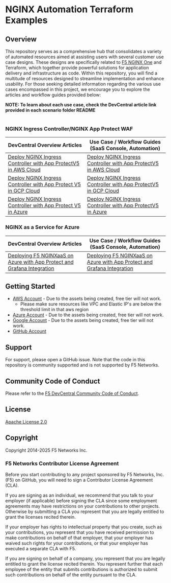 # NGINX Automation Terraform Examples

## Overview

This repository serves as a comprehensive hub that consolidates a variety of automated resources aimed at assisting users with several customer use case designs. These designs are specifically related to [F5 NGINX One](https://www.f5.com/products/nginx/one) and Terraform, which together provide powerful solutions for application delivery and infrastructure as code. Within this repository, you will find a multitude of resources designed to streamline implementation and enhance usability. For those seeking detailed information regarding the various use cases encompassed in this project, we encourage you to explore the articles and workflow guides provided below:

**NOTE: To learn about each use case, check the DevCentral article link provided in each scenario folder README** </br>
</br>


### **NGINX Ingress Controller/NGINX App Protect WAF**

  | **DevCentral Overview Articles**                                                                                                                          | **Use Case / Workflow Guides (SaaS Console, Automation)**                                                                                                                                                |
  | --------------------------------------------------------------------------------------------------------------------------------------------------------- | -------------------------------------------------------------------------------------------------------------------------------------------------------------------------------------------------------- |
  |[Deploy NGINX Ingress Controller with App ProtectV5 in AWS Cloud](https://community.f5.com/kb/technicalarticles/f5-nginx-automation-examples-part-1-deploy-f5-nginx-ingress-controller-with-app-/340500) | [Deploy NGINX Ingress Controller with App ProtectV5 in AWS Cloud](https://github.com/f5devcentral/nginx_automation_examples/blob/main/workflow%20guides/nginx-nic-napv5/Readme.md)   
   [Deploy NGINX Ingress Controller with App Protect V5 in GCP Cloud](https://community.f5.com/kb/technicalarticles/f5-nginx-automation-examples-part-1-deploy-f5-nginx-ingress-controller-with-app-/340500)                                                                                                                                          | [Deploy NGINX Ingress Controller with App ProtectV5 in GCP Cloud](https://github.com/f5devcentral/nginx_automation_examples/tree/main/workflow%20guides/gcp-nginx-nic-napv5)
   [Deploy NGINX Ingress Controller with App Protect V5 in Azure ](https://community.f5.com/kb/technicalarticles/f5-nginx-automation-examples-part-1-deploy-f5-nginx-ingress-controller-with-app-/340500)                                                                                                                                             | [Deploy NGINX Ingress Controller with App ProtectV5 in Azure](https://github.com/f5devcentral/nginx_automation_examples/tree/main/workflow%20guides/azure-nginx-nic-napv5)



### **NGINX as a Service for Azure**

  | **DevCentral Overview Articles**                                                                                                                          | **Use Case / Workflow Guides (SaaS Console, Automation)**                                                                                                                                                |
  | --------------------------------------------------------------------------------------------------------------------------------------------------------- | -------------------------------------------------------------------------------------------------------------------------------------------------------------------------------------------------------- |
  |[Deploying F5 NGINXaaS on Azure with App Protect and Grafana Integration](https://community.f5.com/kb/technicalarticles/f5-nginx-automation-examples-part-2-deploying-nginxaas-with-app-protect-and-graf/342561) | [Deploying F5 NGINXaaS on Azure with App Protect and Grafana Integration](https://github.com/akananth/nginx_automation_examples/tree/main/workflow%20guides/nginxaas-nap)   


## Getting Started

* [AWS Account](https://aws.amazon.com) - Due to the assets being created, free tier will not work.
  * Please make sure resources like VPC and Elastic IP's are below the threshold limit in that aws region
* [Azure Account](https://azure.microsoft.com) - Due to the assets being created, free tier will not work.
* [Google Account](https://cloud.google.com/) - Due to the assets being created, free tier will not work.
* [GitHub Account](https://github.com)

## Support

For support, please open a GitHub issue.  Note that the code in this repository is community supported and is not supported by F5 Networks.  

## Community Code of Conduct

Please refer to the [F5 DevCentral Community Code of Conduct](code_of_conduct.md).

## License

[Apache License 2.0](LICENSE)

## Copyright

Copyright 2014-2025 F5 Networks Inc.

### F5 Networks Contributor License Agreement

Before you start contributing to any project sponsored by F5 Networks, Inc. (F5) on GitHub, you will need to sign a Contributor License Agreement (CLA).

If you are signing as an individual, we recommend that you talk to your employer (if applicable) before signing the CLA since some employment agreements may have restrictions on your contributions to other projects.
Otherwise by submitting a CLA you represent that you are legally entitled to grant the licenses recited therein.

If your employer has rights to intellectual property that you create, such as your contributions, you represent that you have received permission to make contributions on behalf of that employer, that your employer has waived such rights for your contributions, or that your employer has executed a separate CLA with F5.

If you are signing on behalf of a company, you represent that you are legally entitled to grant the license recited therein.
You represent further that each employee of the entity that submits contributions is authorized to submit such contributions on behalf of the entity pursuant to the CLA.
